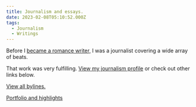```yaml
---
title: Journalism and essays.
date: 2023-02-08T05:10:52.000Z
tags:
  - Journalism
  - Writings
---
```


Before I [became a romance writer,](/books) I was a journalist covering a wide array of beats.

That work was very fulfilling. [View my journalism profile](https://muckrack.com/weirdwriter) or check out other links below.

[View all bylines.](https://muckrack.com/weirdwriter/articles)

[Portfolio and highlights](https://muckrack.com/weirdwriter/portfolio)
